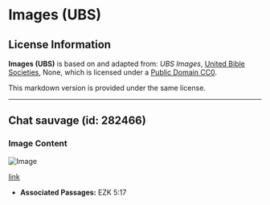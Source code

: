# Images (UBS)

## License Information

**Images (UBS)** is based on and adapted from: _UBS Images_, [United Bible Societies](https://unitedbiblesocieties.org/), None, which is licensed under a [Public Domain CC0](https://creativecommons.org/public-domain/cc0/).

This markdown version is provided under the same license.



--------------------------------

## Chat sauvage (id: 282466)

### Image Content

![Image](https://cdn.aquifer.bible/aquifer-content/resources/Media/WEB-0916_wild_cat.jpg)

[link](https://cdn.aquifer.bible/aquifer-content/resources/Media/WEB-0916_wild_cat.jpg)

* **Associated Passages:** EZK 5:17

